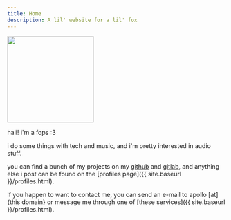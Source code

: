 ```yaml
---
title: Home
description: A lil' website for a lil' fox
---
```

<img src="{{ site.baseurl }}/assets/img/apollo_icon_river.png"
	width="200em"
	height="200em" />

haii! i'm a fops :3

i do some things with tech and music, and i'm pretty interested in audio stuff.

you can find a bunch of my projects on my [github](https://github.com/CoffeeCoder1) and [gitlab](https://gitlab.com/CoffeeCoder1), and anything else i post can be found on the [profiles page]({{ site.baseurl }}/profiles.html).

if you happen to want to contact me, you can send an e-mail to apollo [at] {this domain} or message me through one of [these services]({{ site.baseurl }}/profiles.html).
